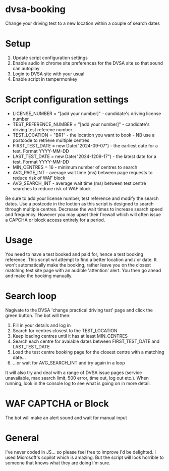 # dvsa-booking
Change your driving test to a new location within a couple of search dates

# Setup
1. Update script configuration settings
2. Enable audio in chrome site preferences for the DVSA site so that sound can autoplay
3. Login to DVSA site with your usual
4. Enable script in tampermonkey

# Script configuration settings
 - LICENSE_NUMBER = "[add your number]" - candidate's driving license number
 -  TEST_REFERENCE_NUMBER = "[add your number]" - candidate's driving test referene number
 -  TEST_LOCATION = "BR1" - the location you want to book - NB use a postcode to retrieve multiple centres
 -  FIRST_TEST_DATE = new Date("2024-09-07") - the earliest date for a test. Format YYYY-MM-DD
 -  LAST_TEST_DATE = new Date("2024-1209-17") - the latest date for a test. Format YYYY-MM-DD
 -  MIN_CENTRES = 16 - minimum number of centres to search
 -  AVG_PAGE_INT - average wait time (ms) between page requests to reduce risk of WAF block
 -  AVG_SEARCH_INT - average wait time (ms) between test centre searches to reduce risk of WAF block

Be sure to add your license number, test reference and modify the search dates. Use a postcode in the loction as this script is designed to search through multiple centres. Decrease the wait times to increase search speed and frequency. However you may upset their firewall which will often issue a CAPCHA or block access entirely for a period.

# Usage
You need to have a test booked and paid for, hence a test booking reference. This script wil attempt to find a better location and / or date. It won't automatically make the booking, rather leave you on the closest matching test site page with an audible 'attention' alert. You then go ahead and make the booking manually.

# Search loop
Nagivate to the DVSA 'change practical driving test' page and click the green button. The bot will then:
1. Fill in your details and log in
2. Search for centres closest to the TEST_LOCATION
3. Keep loading centres until it has at least MIN_CENTRES
4. Search each centre for avaiable dates between FIRST_TEST_DATE and LAST_TEST_DATE
5. Load the test centre booking page for the closest centre with a matching date...
6. ...or wait for AVG_SEARCH_INT and try again in a loop
   
It will also try and deal with a range of DVSA issue pages (service unavailable, max search limit, 500 error, time out, log out etc.). When running, look in the console log to see what is going on in more detail.

# WAF CAPTCHA or Block
The bot will make an alert sound and wait for manual input

# General
I've never coded in JS... so please feel free to improve I'd be delighted. I used Microsoft's copilot which is amazing. But the script will look horrible to someone that knows what they are doing I'm sure.
